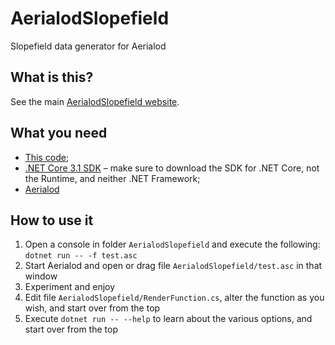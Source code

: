# AerialodSlopefield
Slopefield data generator for Aerialod

## What is this?
See the main [AerialodSlopefield website](https://gutza.github.io/AerialodSlopefieldWebsite/).

## What you need
* [This code](https://github.com/Gutza/AerialodSlopefield/releases);
* [.NET Core 3.1 SDK](https://docs.microsoft.com/en-us/dotnet/core/install/sdk) – make sure to download the SDK for .NET Core, not the Runtime, and neither .NET Framework;
* [Aerialod](https://ephtracy.github.io/index.html?page=aerialod)

## How to use it
1. Open a console in folder `AerialodSlopefield` and execute the following: `dotnet run -- -f test.asc`
1. Start Aerialod and open or drag file `AerialodSlopefield/test.asc` in that window
1. Experiment and enjoy
1. Edit file `AerialodSlopefield/RenderFunction.cs`, alter the function as you wish, and start over from the top
1. Execute `dotnet run -- --help` to learn about the various options, and start over from the top

